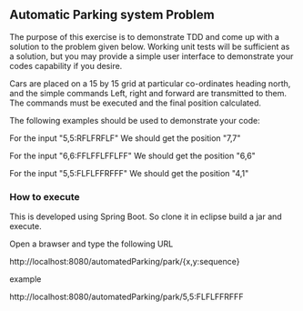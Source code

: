 ## Automatic Parking system Problem
The purpose of this exercise is to demonstrate TDD and come up with a solution to the problem
given below. Working unit tests will be sufficient as a solution, but you may provide a simple user
interface to demonstrate your codes capability if you desire.

Cars are placed on a 15 by 15 grid at particular co-ordinates heading north, and the simple
commands Left, right and forward are transmitted to them. The commands must be executed and
the final position calculated.

The following examples should be used to demonstrate your code:

For the input "5,5:RFLFRFLF"
We should get the position  "7,7"

For the input "6,6:FFLFFLFFLFF"
We should get the position  "6,6"

For the input "5,5:FLFLFFRFFF"
We should get the position  "4,1"

### How to execute
This is developed using Spring Boot. So clone it in eclipse build a jar and execute.

Open a brawser and type the following URL

http://localhost:8080/automatedParking/park/{x,y:sequence}

example

http://localhost:8080/automatedParking/park/5,5:FLFLFFRFFF
